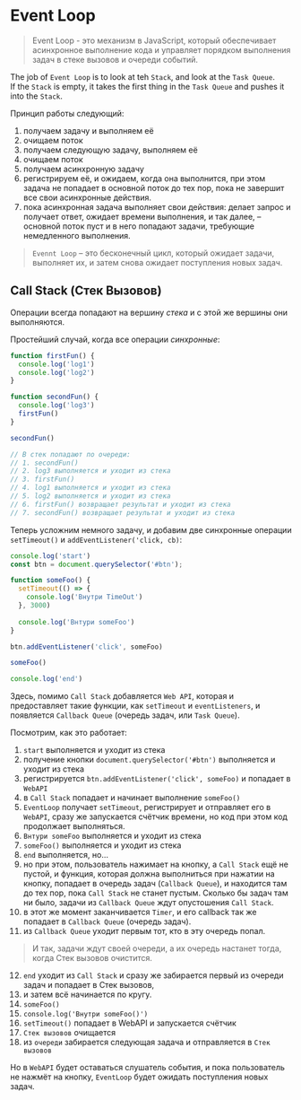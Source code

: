 # Event Loop
> Event Loop - это механизм в JavaScript, который обеспечивает асинхронное выполнение кода и управляет порядком выполнения задач в стеке вызовов и очереди событий.

The job of `Event Loop` is to look at teh `Stack`, and look at the `Task Queue`.  
If the `Stack` is empty, it takes the first thing in the `Task Queue` and pushes it into the `Stack`.

Принцип работы следующий:  
1. получаем задачу и выполняем её
2. очищаем поток
3. получаем следующую задачу, выполняем её
4. очищаем поток
5. получаем асинхронную задачу
6. регистрируем её, и ожидаем, когда она выполнится, при этом задача не попадает в основной поток до тех пор, пока не завершит все свои 
   асинхронные действия.
7. пока асинхронная задача выполняет свои действия: делает запрос и получает ответ, ожидает времени выполнения, и так далее, – основной 
   поток пуст и в него попадают задачи, требующие немедленного выполнения.

> `Evennt Loop` – это бесконечный цикл, который ожидает задачи, выполняет их, и затем снова ожидает поступления новых задач.

## Call Stack (Стек Вызовов)
Операции всегда попадают на вершину _стека_ и с этой же вершины они выполняются. 

Простейший случай, когда все операции _синхронные_:
```javascript
function firstFun() {
  console.log('log1')
  console.log('log2')
}

function secondFun() {
  console.log('log3')
  firstFun()
}

secondFun()

// В стек попадают по очереди:
// 1. secondFun()
// 2. log3 выполняется и уходит из стека
// 3. firstFun()
// 4. log1 выполняется и уходит из стека
// 5. log2 выполняется и уходит из стека
// 6. firstFun() возвращает результат и уходит из стека
// 7. secondFun() возвращает результат и уходит из стека
```

Теперь усложним немного задачу, и добавим две синхронные операции `setTimeout()` и `addEventListener('click, cb)`:
```javascript
console.log('start')
const btn = document.querySelector('#btn');

function someFoo() {
  setTimeout(() => {
    console.log('Внутри TimeOut')
  }, 3000)
  
  console.log('Внтури someFoo')
}

btn.addEventListener('click', someFoo)

someFoo()

console.log('end')
```
Здесь, помимо `Call Stack` добавляется `Web API`, которая и предоставляет такие функции, как `setTimeout` и `eventListeners`, и появляется 
`Callback Queue` (очередь задач, или `Task Queue`).

Посмотрим, как это работает:
1. `start` выполняется и уходит из стека
2. получение кнопки `document.querySelector('#btn')` выполняется и уходит из стека
3. регистрируется `btn.addEventListener('click', someFoo)` и попадает в `WebAPI`
4. в `Call Stack` попадает и начинает выполнение `someFoo()`
5. `EventLoop` получает `setTimeout`, регистрирует и отправляет его в `WebAPI`, сразу же запускается счётчик времени, но код при этом код 
   продолжает выполняться.
6. `Внтури someFoo` выполняется и уходит из стека
7. `someFoo()` выполняется и уходит из стека
8. `end` выполняется, но...
9. но при этом, пользователь нажимает на кнопку, а `Call Stack` ещё не пустой, и функция, которая должна выполниться при нажатии на 
 кнопку, попадает в очередь задач (`Callback Queue`), и находится там до тех пор, пока `Call Stack` не станет пустым. Сколько бы задач там 
 ни было, задачи из `Callback Queue` ждут опустошения `Call Stack`.
 10. в этот же момент заканчивается `Timer`, и его callback так же попадает в `Callback Queue` (очередь задач).
11. из `Callback Queue` уходит первым тот, кто в эту очередь попал. 
> И так, задачи ждут своей очереди, а их очередь настанет тогда, когда 
    Стек вызовов очистится.
12. `end` уходит из `Call Stack` и сразу же забирается первый из очереди задач и попадает в Стек вызовов, 
13. и затем всё начинается по кругу.
14. `someFoo()`
15. `console.log('Внутри someFoo()')`
16. `setTimeout()` попадает в WebAPI и запускается счётчик
17. `Стек вызовов` очищается
18. из `очереди` забирается следующая задача и отправляется в `Стек вызовов`

Но в `WebAPI` будет оставаться слушатель события, и пока пользователь не нажмёт на кнопку, `EventLoop` будет ожидать поступления новых 
задач.
